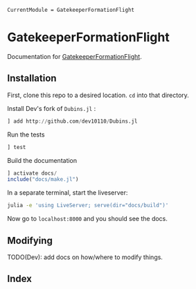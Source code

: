```@meta
CurrentModule = GatekeeperFormationFlight
```

# GatekeeperFormationFlight

Documentation for [GatekeeperFormationFlight](https://github.com/dev10110/GatekeeperFormationFlight.jl).

## Installation

First, clone this repo to a desired location. `cd` into that directory.

Install Dev's fork of `Dubins.jl` :

```julia
] add http://github.com/dev10110/Dubins.jl
```
Run the tests
```julia
] test
```

Build the documentation
```julia
] activate docs/
include("docs/make.jl")
```

In a separate terminal, start the liveserver:
```bash
julia -e 'using LiveServer; serve(dir="docs/build")'
```
Now go to `localhost:8000` and you should see the docs. 

## Modifying

TODO(Dev): add docs on how/where to modify things.

## Index

```@index
```

